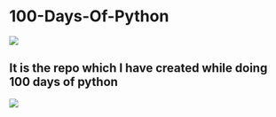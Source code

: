 # 100-Days-Of-Python
<img src = "https://upload.wikimedia.org/wikipedia/commons/f/f8/Python_logo_and_wordmark.svg">

## It is the repo which I have created while doing 100 days of python


<img src = "https://pybit.es/images/100days-classic.png">
